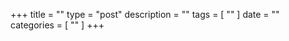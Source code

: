 +++
title = ""
type = "post"
description = ""
tags = [
    ""
]
date = ""
categories = [
    ""
]
+++